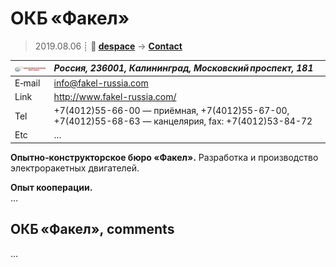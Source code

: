 # ОКБ «Факел»
> 2019.08.06 ┊ **🚀 [despace](index.md)** → **[Contact](contact.md)**

|[![](f/contact/o/okb_fakel_logo1_thumb.jpg)](f/contact/o/okb_fakel_logo1.png)|*Россия, 236001, Калининград, Московский проспект, 181*|
|:--|:--|
|E‑mail| <info@fakel-russia.com> |
|Link| <http://www.fakel-russia.com/> |
|Tel| +7(4012)55-66-00 — приёмная, +7(4012)55-67-00, +7(4012)55-68-63 — канцелярия, fax: +7(4012)53-84-72 |
|Etc| … |

**Опытно‑конструкторское бюро «Факел».** Разработка и производство электроракетных двигателей.

**Опыт кооперации.**  
…


<p style="page-break-after:always"> </p>

## ОКБ «Факел», comments

…
